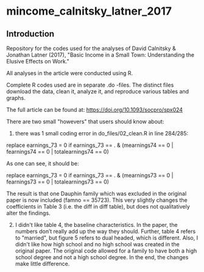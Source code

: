 # mincome_calnitsky_latner_2017

## Introduction

Repository for the codes used for the analyses of David Calnitsky &amp; Jonathan Latner (2017), "Basic Income in a Small Town: Understanding the Elusive Effects on Work."

All analyses in the article were conducted using R. 

Complete R codes used are in separate .do -files.  The distinct files download the data, clean it, analyze it, and reproduce various tables and graphs.

The full article can be found at: https://doi.org/10.1093/socpro/spx024

There are two small "howevers" that users should know about:

1) there was 1 small coding error in do_files/02_clean.R in 
line 284/285:

replace earnings_73 = 0 if earnings_73 == . & (mearnings74 == 0 | fearnings74 == 0 | totalearnings74 == 0)

As one can see, it should be:

replace earnings_73 = 0 if earnings_73 == . & (mearnings73 == 0 | fearnings73 == 0 | totalearnings73 == 0)

The result is that one Dauphin family which was excluded in the original paper is now included (famno == 35723).  This very slightly changes the coefficients in Table 3 (i.e. the diff in diff table), but does not qualitatively alter the findings.

2) I didn't like table 4, the baseline characteristics.  In the paper, the numbers don’t really add up the way they should.  Further, table 4 refers to "married", but figure 5 refers to dual headed, which is different.  Also, I didn't like how high school and no high school was created in the original paper.  The original code allowed for a family to have both a high school degree and not a high school degree.  In the end, the changes make little difference.
